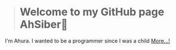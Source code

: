 > <h1> Welcome to my GitHub page AhSiber👋</h1>
I'm Ahura. I wanted to be a programmer since I was a child <a href="https://ahsiber.github.io/website-Private/">More...!</a>
